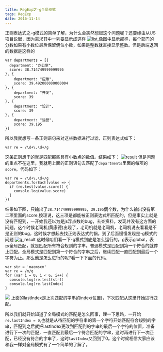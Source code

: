 ```yaml
---
title: RegExp之-g全局模式
tags: RegExp
date: 2016-11-14
---
```


正则表达式之-g模式的简单了解，为什么会突然想起这个问题呢？还要缘由从US项目说起，因为需求其中一列要显示成这样
![list](http://7xrp7o.com1.z0.glb.clouddn.com/check.png),像图中显示那样，每个部门的分数如果有小数位最后保留俩位小数，如果是整数就直接显示整数。但是后端返回的数据是这样的
  
    var departments = [{
      department: "办公室",
      score: 38.714749999999995
    }, {
        department: "应维",
        score: 39.492000000000004
    }, {
        department: "开发",
        score: 39
    }, {
        department: "设计",
        score: 39
    }, {
        department: "运营",
        score: 39.195
    }]
所以我就想写一条正则语句来对这些数据进行过滤，正则表达式如下：
    
    var re = /\d+\.\d+/g
这条正则想干的就是匹配那些具有小数点的数值。结果如下：
![result](http://7xrp7o.com1.z0.glb.clouddn.com/reg_result.png)
但是问题的重点不在这里，我就用上面的正则语句去匹配了`departments`里面的每项的`score`。代码如下：
    
    var re = /\d+\.\d+/g
    departments.forEach(value => {
      if (re.test(value.score)) {
        console.log(value.score)
      }
    })
结果如下图，只输出了`38.714749999999995`，`39.195`俩个数，为什么输出没有第二项里面的score,按理说，这三项是都能被正则表达式所匹配的，但是事实上就是没有匹配到，一开始我还以为是js浮点数的bug，去查资料，发现并没有这方面的问题。这个时候老司机(黄康德)出现了，老司机就是老司机，老司机说去看看是不是正则的bug，这时候才想起去找正则表达式的锅，到了后面慢慢发现是-g模式的问题
![g_result](http://7xrp7o.com1.z0.glb.clouddn.com/reg_g_result.png)
这时候咱们看一下-g模式到底是怎么运行的，g表示global，表示全局匹配，就是匹配所有符合规则的字串。普通模式是匹配到第一个符合的就停止匹配，全局模式是匹配到第一个符合的字串之后，继续匹配一直匹配到最后一个字符为止。那么他是怎么进行的呢?看一下下面的代码。

    var str = 'macmscm'
    var re = /m/g
    for (var i = 0; i < 6; i++) {
      console.log(re.test(str))
      console.log(re.lastIndex)
    }
![](http://7xrp7o.com1.z0.glb.clouddn.com/theory.png)
上面的lastIndex是上次匹配的字串的index(位置)，下次匹配从这里开始进行匹配。

所以我们就开始知道了全局模式的匹配是怎么回事，理一下思路，一开始`re.lastIndex = 0`,也就是从待匹配的字符串的第一个字符开始匹配符合规则的字串，匹配到之后就把lastIndex更改到匹配到的字串的最后一个字符的位置，准备进行下一次的匹配，一直匹配到最后一个符合匹配的字串，这时再进行下一次匹配，已经没有符合的字串了，这时`lastIndex`又回到了0。这个时候相信大家应该和我一样对全局模式有了一个简单的了解了。